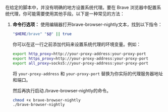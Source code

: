 在给定的脚本中，并没有明确的地方设置系统代理。要在 Brave 浏览器中配置系统代理，你可能需要使用其他手段。以下是一种常见的方法：

1. **命令行选项：**
   使用编辑器打开brave-browser-nightly文本，找到以下指令：

   ```bash
   "$HERE/brave" "$@" || true
   ```

   你可以在这一行之前添加代码来设置系统代理的环境变量。例如：

   ```bash
   export http_proxy=http://your-proxy-address:your-proxy-port
   export https_proxy=http://your-proxy-address:your-proxy-port
   export all_proxy=socks5://your-proxy-address:your-proxy-port
   ```
   将 `your-proxy-address` 和 `your-proxy-port` 替换为你实际的代理服务器地址和端口。

   然后再执行启动./brave-browser-nightly的命令。
   ```bash
   chmod +x brave-browser-nightly
   ./brave-browser-nightly
   ```

